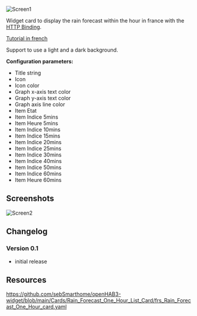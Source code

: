 ![Screen1](https://github.com/sebSmarthome/openHAB3-widget/raw/main/Cards/Rain_Forecast_One_Hour_List_Card/screenshots/RainCard.jpg)

Widget card to display the rain forecast within the hour in france with the [HTTP Binding](https://www.openhab.org/addons/bindings/http/).

[Tutorial in french](https://github.com/sebSmarthome/openHAB3-widget/wiki/Pluie-dans-l'heure-M%C3%A9t%C3%A9o-France)

Support to use a light and a dark background.

**Configuration parameters:**

* Title string
* Icon
* Icon color
* Graph x-axis text color
* Graph y-axis text color
* Graph axis line color
* Item Etat
* Item Indice 5mins
* Item Heure 5mins
* Item Indice 10mins
* Item Indice 15mins
* Item Indice 20mins
* Item Indice 25mins
* Item Indice 30mins
* Item Indice 40mins
* Item Indice 50mins
* Item Indice 60mins
* Item Heure 60mins

## Screenshots

![Screen2](https://github.com/sebSmarthome/openHAB3-widget/raw/main/Cards/Rain_Forecast_One_Hour_List_Card/screenshots/RainCardWhite.jpg)

## Changelog

### Version 0.1

* initial release

## Resources

<https://github.com/sebSmarthome/openHAB3-widget/blob/main/Cards/Rain_Forecast_One_Hour_List_Card/frs_Rain_Forecast_One_Hour_card.yaml>